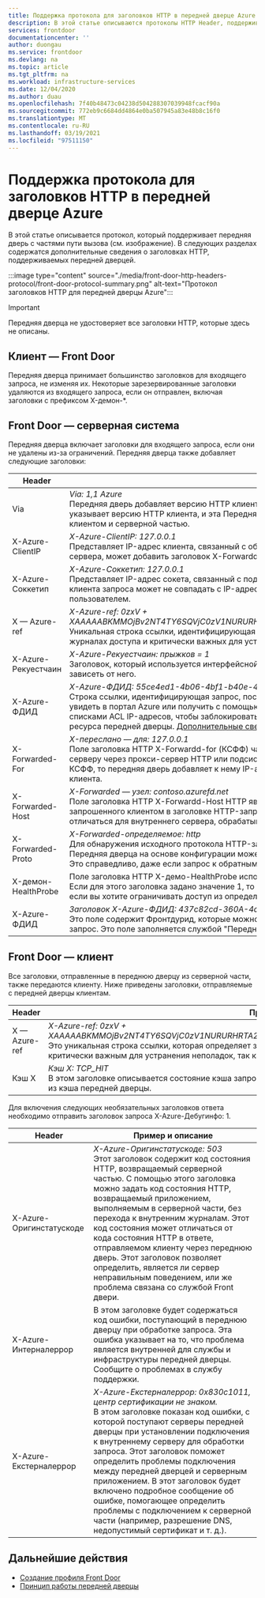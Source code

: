```yaml
---
title: Поддержка протокола для заголовков HTTP в передней дверце Azure | Документация Майкрософт
description: В этой статье описываются протоколы HTTP Header, поддерживаемые интерфейсом front двери.
services: frontdoor
documentationcenter: ''
author: duongau
ms.service: frontdoor
ms.devlang: na
ms.topic: article
ms.tgt_pltfrm: na
ms.workload: infrastructure-services
ms.date: 12/04/2020
ms.author: duau
ms.openlocfilehash: 7f40b48473c04238d504288307039948fcacf90a
ms.sourcegitcommit: 772eb9c6684dd4864e0ba507945a83e48b8c16f0
ms.translationtype: MT
ms.contentlocale: ru-RU
ms.lasthandoff: 03/19/2021
ms.locfileid: "97511150"
---
```

# <a name="protocol-support-for-http-headers-in-azure-front-door"></a>Поддержка протокола для заголовков HTTP в передней дверце Azure
В этой статье описывается протокол, который поддерживает передняя дверь с частями пути вызова (см. изображение). В следующих разделах содержатся дополнительные сведения о заголовках HTTP, поддерживаемых передней дверцей.

:::image type="content" source="./media/front-door-http-headers-protocol/front-door-protocol-summary.png" alt-text="Протокол заголовков HTTP для передней дверцы Azure":::

>[!IMPORTANT]
>Передняя дверца не удостоверяет все заголовки HTTP, которые здесь не описаны.

## <a name="client-to-front-door"></a>Клиент — Front Door
Передняя дверца принимает большинство заголовков для входящего запроса, не изменяя их. Некоторые зарезервированные заголовки удаляются из входящего запроса, если он отправлен, включая заголовки с префиксом X-демон-*.

## <a name="front-door-to-backend"></a>Front Door — серверная система

Передняя дверца включает заголовки для входящего запроса, если они не удалены из-за ограничений. Передняя дверца также добавляет следующие заголовки:

| Header  | Пример и описание |
| ------------- | ------------- |
| Via |  *Via: 1,1 Azure* </br> Передняя дверь добавляет версию HTTP клиента, а затем *Azure* в качестве значения для заголовка Via. Этот заголовок указывает версию HTTP клиента, и эта Передняя дверца является промежуточным получателем для запроса между клиентом и серверной частью.  |
| X-Azure-ClientIP | *X-Azure-ClientIP: 127.0.0.1* </br> Представляет IP-адрес клиента, связанный с обрабатываемым запросом. Например, запрос, поступающий от прокси-сервера, может добавить заголовок X-Forwardd-for, чтобы указать IP-адрес исходного вызывающего объекта. |
| X-Azure-Соккетип |  *X-Azure-Соккетип: 127.0.0.1* </br> Представляет IP-адрес сокета, связанный с подключением TCP, из которого был получен текущий запрос. IP-адрес клиента запроса может не совпадать с IP-адресом сокета, так как он может быть произвольно перезаписан пользователем.|
| X — Azure-ref | *X-Azure-ref: 0zxV + XAAAAABKMMOjBv2NT4TY6SQVjC0zV1NURURHRTA2MTkANDM3YzgyY2QtMzYwYS00YTU0LTk0YzMtNWZmNzA3NjQ3Nzgz* </br> Уникальная строка ссылки, идентифицирующая запрос, обслуживаемый передней дверцей. Он используется для поиска в журналах доступа и критически важных для устранения неполадок.|
| X-Azure-Рекуестчаин | *X-Azure-Рекуестчаин: прыжков = 1* </br> Заголовок, который используется интерфейсной дверцей для обнаружения циклов запросов, и пользователи не должны зависеть от него. |
| X-Azure-ФДИД | *X-Azure-ФДИД: 55ce4ed1-4b06-4bf1-b40e-4638452104da* <br/> Строка ссылки, идентифицирующая запрос, поступил из определенного ресурса передней дверцы. Значение можно увидеть в портал Azure или получить с помощью API управления. Этот заголовок можно использовать в сочетании с списками ACL IP-адресов, чтобы заблокировать конечную точку, чтобы принимать запросы только от конкретного ресурса передней дверцы. [Дополнительные сведения](front-door-faq.md#how-do-i-lock-down-the-access-to-my-backend-to-only-azure-front-door) см. в часто задаваемых вопросах |
| X-Forwarded-For | *X-переслано — для: 127.0.0.1* </br> Поле заголовка HTTP X-Forwardd-for (КСФФ) часто определяет исходный IP-адрес клиента, подключающегося к веб-серверу через прокси-сервер HTTP или подсистему балансировки нагрузки. Если имеется существующий заголовок КСФФ, то передняя дверь добавляет к нему IP-адрес сокета клиента или добавляет заголовок КСФФ с IP-адресом сокета клиента. |
| X-Forwarded-Host | *X-Forwarded — узел: contoso.azurefd.net* </br> Поле заголовка HTTP X-Forwardd-Host НТТР является общим методом, используемым для обнаружения исходного узла, запрошенного клиентом в заголовке HTTP-запроса узла. Это связано с тем, что имя узла из передней дверцы может отличаться для внутреннего сервера, обрабатывающего запрос. |
| X-Forwarded-Proto | *X-Forwarded-определяемое: http* </br> Для обнаружения исходного протокола HTTP-запроса часто используется поле заголовка HTTP с пересылкой по оси X. Передняя дверца на основе конфигурации может взаимодействовать с серверной частью с помощью протокола HTTPS. Это справедливо, даже если запрос к обратным прокси-серверу имеет значение HTTP. |
| X-демон-HealthProbe | Поле заголовка HTTP X-демо-HealthProbe используется для определения пробы работоспособности из передней дверцы. Если для этого заголовка задано значение 1, то запрос является зондом работоспособности. Вы можете использовать, если вы хотите ограничивать доступ из определенной передней дверцы с помощью поля заголовка X-Forwardd-Host. |
| X-Azure-ФДИД | *Заголовок X-Azure-ФДИД: 437c82cd-360A-4a54-94c3-5ff707647783* </br> Это поле содержит Фронтдурид, которые можно использовать для указания, из какой передней дверцы получен входящий запрос. Это поле заполняется службой "Передняя дверь". | 

## <a name="front-door-to-client"></a>Front Door — клиент

Все заголовки, отправленные в переднюю дверцу из серверной части, также передаются клиенту. Ниже приведены заголовки, отправляемые с передней дверцы клиентам.

| Header  | Пример и описание |
| ------------- | ------------- |
| X — Azure-ref |  *X-Azure-ref: 0zxV + XAAAAABKMMOjBv2NT4TY6SQVjC0zV1NURURHRTA2MTkANDM3YzgyY2QtMzYwYS00YTU0LTk0YzMtNWZmNzA3NjQ3Nzgz* </br> Это уникальная строка ссылки, которая определяет запрос, обслуживаемый передней дверцей, который является критически важным для устранения неполадок, так как он используется для поиска в журналах доступа.|
| Кэш X | *Кэш X: TCP_HIT* </br> В этом заголовке описывается состояние кэша запроса, которое позволяет узнать, обслуживается ли содержимое ответа из кэша передней дверцы. |

Для включения следующих необязательных заголовков ответа необходимо отправить заголовок запроса X-Azure-Дебугинфо: 1.

| Header  | Пример и описание |
| ------------- | ------------- |
| X-Azure-Оригинстатускоде |  *X-Azure-Оригинстатускоде: 503* </br> Этот заголовок содержит код состояния HTTP, возвращаемый серверной частью. С помощью этого заголовка можно задать код состояния HTTP, возвращаемый приложением, выполняемым в серверной части, без перехода к внутренним журналам. Этот код состояния может отличаться от кода состояния HTTP в ответе, отправляемом клиенту через переднюю дверь. Этот заголовок позволяет определить, является ли сервер неправильным поведением, или же проблема связана со службой Front двери. |
| X-Azure-Интерналеррор | В этом заголовке будет содержаться код ошибки, поступающий в переднюю дверцу при обработке запроса. Эта ошибка указывает на то, что проблема является внутренней для службы и инфраструктуры передней дверцы. Сообщите о проблемах в службу поддержки.  |
| X-Azure-Екстерналеррор | *X-Azure-Екстерналеррор: 0x830c1011, центр сертификации не знаком.* </br> В этом заголовке показан код ошибки, с которой поступают серверы передней дверцы при установлении подключения к внутреннему серверу для обработки запроса. Этот заголовок поможет определить проблемы подключения между передней дверцей и серверным приложением. В этот заголовок будет включено подробное сообщение об ошибке, помогающее определить проблемы с подключением к серверной части (например, разрешение DNS, недопустимый сертификат и т. д.). |

## <a name="next-steps"></a>Дальнейшие действия

- [Создание профиля Front Door](quickstart-create-front-door.md)
- [Принцип работы передней дверцы](front-door-routing-architecture.md)
